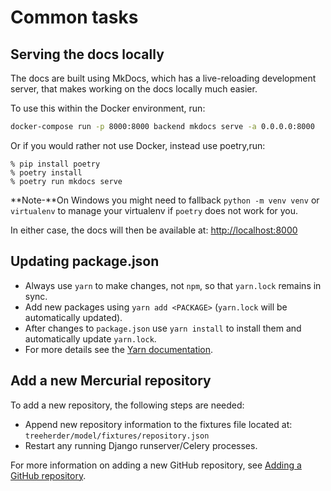 # Common tasks

## Serving the docs locally

The docs are built using MkDocs, which has a live-reloading development server,
that makes working on the docs locally much easier.

To use this within the Docker environment, run:

```bash
docker-compose run -p 8000:8000 backend mkdocs serve -a 0.0.0.0:8000
```

Or if you would rather not use Docker, instead use poetry,run:

```console
% pip install poetry
% poetry install
% poetry run mkdocs serve
```
**Note-**On Windows you might need to fallback ```python -m venv venv``` or ```virtualenv``` to manage your virtualenv if ```poetry``` does not work for you.

In either case, the docs will then be available at: <http://localhost:8000>

## Updating package.json

- Always use `yarn` to make changes, not `npm`, so that `yarn.lock` remains in sync.
- Add new packages using `yarn add <PACKAGE>` (`yarn.lock` will be automatically updated).
- After changes to `package.json` use `yarn install` to install them and automatically update `yarn.lock`.
- For more details see the [Yarn documentation].

[yarn documentation]: https://yarnpkg.com/en/docs/usage

## Add a new Mercurial repository

To add a new repository, the following steps are needed:

- Append new repository information to the fixtures file located at:
  `treeherder/model/fixtures/repository.json`
- Restart any running Django runserver/Celery processes.

For more information on adding a new GitHub repository, see
[Adding a GitHub repository](submitting_data.md#adding-a-github-repository).
